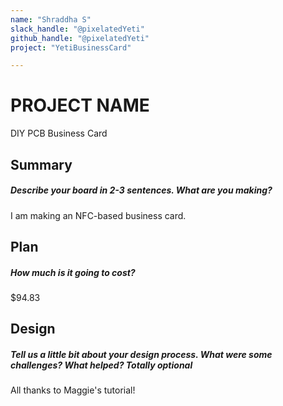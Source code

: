 ```yaml
---
name: "Shraddha S"
slack_handle: "@pixelatedYeti"
github_handle: "@pixelatedYeti"
project: "YetiBusinessCard"

---
```


# PROJECT NAME
DIY PCB Business Card

## Summary
##### Describe your board in 2-3 sentences. What are you making? 
I am making an NFC-based business card.

## Plan
##### How much is it going to cost?
$94.83

## Design
##### Tell us a little bit about your design process. What were some challenges? What helped? ***Totally optional***
All thanks to Maggie's tutorial!
